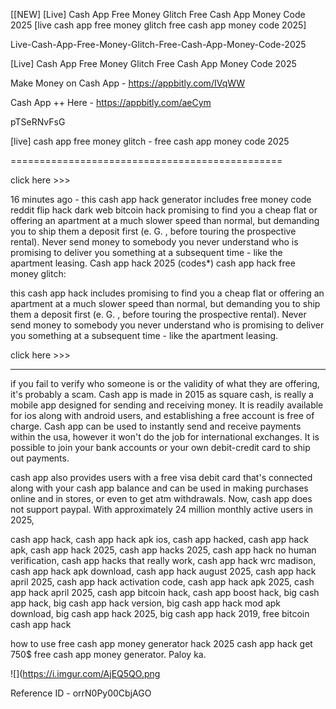 [[NEW] [Live] Cash App Free Money Glitch Free Cash App Money Code 2025 [live cash app free money glitch free cash app money code 2025]

Live-Cash-App-Free-Money-Glitch-Free-Cash-App-Money-Code-2025

[Live] Cash App Free Money Glitch Free Cash App Money Code 2025

Make Money on Cash App -  https://appbitly.com/IVqWW


Cash App ++ Here - https://appbitly.com/aeCym


pTSeRNvFsG

[live] cash app free money glitch - free cash app money code 2025

===============================================

click here >>>

16 minutes ago - this cash app hack generator includes free money code reddit flip hack dark web bitcoin hack promising to find you a cheap flat or offering an apartment at a much slower speed than normal, but demanding you to ship them a deposit first (e. G. , before touring the prospective rental). Never send money to somebody you never understand who is promising to deliver you something at a subsequent time - like the apartment leasing. Cash app hack 2025 (codes*) cash app hack free money glitch:

this cash app hack includes promising to find you a cheap flat or offering an apartment at a much slower speed than normal, but demanding you to ship them a deposit first (e. G. , before touring the prospective rental). Never send money to somebody you never understand who is promising to deliver you something at a subsequent time - like the apartment leasing.

click here >>>

--------------------------------------------------------

if you fail to verify who someone is or the validity of what they are offering, it's probably a scam. Cash app is made in 2015 as square cash, is really a mobile app designed for sending and receiving money. It is readily available for ios along with android users, and establishing a free account is free of charge. Cash app can be used to instantly send and receive payments within the usa, however it won't do the job for international exchanges. It is possible to join your bank accounts or your own debit-credit card to ship out payments.

cash app also provides users with a free visa debit card that's connected along with your cash app balance and can be used in making purchases online and in stores, or even to get atm withdrawals. Now, cash app does not support paypal. With approximately 24 million monthly active users in 2025,

cash app hack, cash app hack apk ios, cash app hacked, cash app hack apk, cash app hack 2025, cash app hacks 2025, cash app hack no human verification, cash app hacks that really work, cash app hack wrc madison, cash app hack apk download, cash app hack august 2025, cash app hack april 2025, cash app hack activation code, cash app hack apk 2025, cash app hack april 2025, cash app bitcoin hack, cash app boost hack, big cash app hack, big cash app hack version, big cash app hack mod apk download, big cash app hack 2025, big cash app hack 2019, free bitcoin cash app hack

how to use free cash app money generator hack 2025 cash app hack get 750$ free cash app money generator. Paloy ka.

![](https://i.imgur.com/AjEQ5QO.png

Reference ID - orrN0Py00CbjAGO
